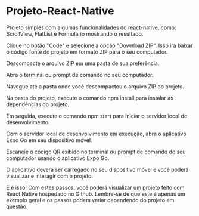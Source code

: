 # Projeto-React-Native
Projeto simples com algumas funcionalidades do react-native, como: ScrollView, FlatList e Formulário mostrando o resultado.

Clique no botão "Code" e selecione a opção "Download ZIP". Isso irá baixar o código fonte do projeto em formato ZIP para o seu computador.

Descompacte o arquivo ZIP em uma pasta de sua preferência.

Abra o terminal ou prompt de comando no seu computador.

Navegue até a pasta onde você descompactou o arquivo ZIP do projeto.

Na pasta do projeto, execute o comando npm install para instalar as dependências do projeto.

Em seguida, execute o comando npm start para iniciar o servidor local de desenvolvimento.

Com o servidor local de desenvolvimento em execução, abra o aplicativo Expo Go em seu dispositivo móvel.

Escaneie o código QR exibido no terminal ou prompt de comando do seu computador usando o aplicativo Expo Go.

O aplicativo deverá ser carregado no seu dispositivo móvel e você poderá visualizar e interagir com o projeto.

E é isso! Com estes passos, você poderá visualizar um projeto feito com React Native hospedado no Github. Lembre-se de que este é apenas um exemplo geral e os passos podem variar dependendo do projeto em questão.
